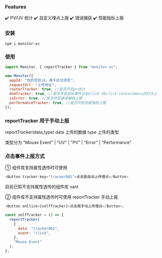 ### Features

✔️ PV/UV 统计
✔️ 自定义埋点上报
✔️ 错误捕获
✔️ 性能指标上报

### 安装

```shell
npm i monitor-xc
```

### 使用

```js
import Monitor, { reportTracker } from "monitor-xc";

new Monitor({
  appId: "你的项目id，用于区分项目",
  requestUrl: "上传地址",
  routerTracker: true, //是否开启pv统计
  domTracker: true, //是否开启鼠标事件比如click dbclick contextmenu的打点上报
  jsError: true, //是否开启错误捕获上报
  performanceTracker: true, //是否开启性能指标上报
});
```

### reportTracker 用于手动上报

reportTracker(data,type) data 上传的数据 type 上传的类型

类型分为 "Mouse Event" | "UV" | "PV" | "Error" | "Performance"

### 点击事件上报方式

① 组件库支持属性透传时可使用

```js
<Button tracker-key="tracker001">点击我自动上传埋点</Button>
```

目前已知不支持属性透传的组件库 vant

② 组件库不支持属性透传时可使用 reportTracker 手动上报

```js
<Button onClick={selfTracker}>点击我手动上传埋点</Button>;

const selfTracker = () => {
  reportTracker(
    {
      data: "tracker002",
      event: "click",
    },
    "Mouse Event"
  );
};
```
